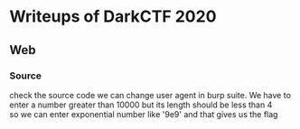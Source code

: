# Writeups of DarkCTF 2020
## Web 
### Source
check the source code we can change user agent in burp suite.
We have to enter a number greater than 10000 but its length should be less than 4  
so we can enter exponential number like '9e9' and that gives us the flag
